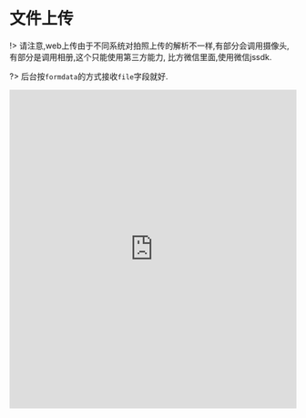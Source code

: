 # 文件上传

!> 请注意,web上传由于不同系统对拍照上传的解析不一样,有部分会调用摄像头,有部分是调用相册,这个只能使用第三方能力, 比方微信里面,使用微信jssdk. 

?> 后台按`formdata`的方式接收`file`字段就好.

<iframe width="100%" height="560" src="http://www.easybui.com/demo/source.html?url=pages/ui_controls/bui.upload&code=html,js,result" allowfullscreen="allowfullscreen" frameborder="0"></iframe>
